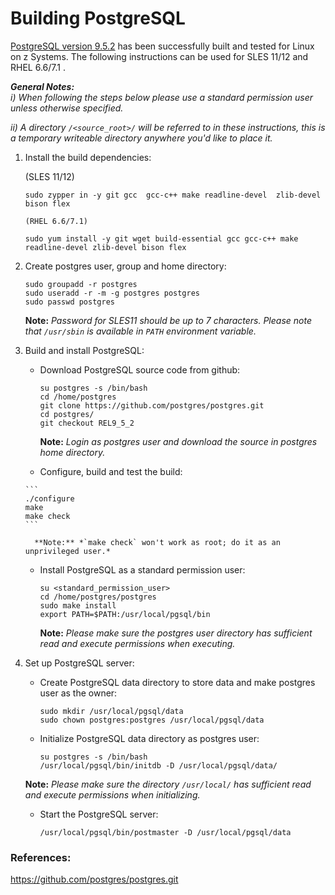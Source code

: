# Building PostgreSQL

[PostgreSQL version 9.5.2](http://www.postgresql.org/) has been successfully built and tested for Linux on z Systems. The following instructions can be used for SLES 11/12 and RHEL 6.6/7.1 .

_**General Notes:**_ 	 
_i) When following the steps below please use a standard permission user unless otherwise specified._

_ii) A directory `/<source_root>/` will be referred to in these instructions, this is a temporary writeable directory anywhere you'd like to place it._ 

1. Install the build dependencies:

      (SLES 11/12)
     ```
    sudo zypper in -y git gcc  gcc-c++ make readline-devel  zlib-devel bison flex
    ```

       (RHEL 6.6/7.1)
      ```
    sudo yum install -y git wget build-essential gcc gcc-c++ make readline-devel zlib-devel bison flex
      ```
2. Create postgres user, group and home directory:
 	
     ```
    sudo groupadd -r postgres 
	sudo useradd -r -m -g postgres postgres
	sudo passwd postgres
     ```
	 
    **Note:** *Password for SLES11 should be up to 7 characters. Please note that `/usr/sbin` is available in `PATH` environment variable.*
	
3. Build and install PostgreSQL:
 	  * Download PostgreSQL source code from github:
  
         ```
         su postgres -s /bin/bash
         cd /home/postgres
         git clone https://github.com/postgres/postgres.git 
         cd postgres/
         git checkout REL9_5_2
         ```   
     
   		 **Note:** *Login as postgres user and download the source in postgres home directory.* 

	  * Configure, build and test the build:
   
       ```
       ./configure
       make
       make check
       ``` 

		 **Note:** *`make check` won't work as root; do it as an unprivileged user.*
    
   * Install PostgreSQL as a standard permission user:

       ```
       su <standard_permission_user>
       cd /home/postgres/postgres
       sudo make install
	   export PATH=$PATH:/usr/local/pgsql/bin
       ``` 
	 **Note:** *Please make sure the postgres user directory has sufficient read and execute permissions when executing.* 
	   
4. Set up PostgreSQL server: 
    * Create PostgreSQL data directory to store data and make postgres user as the owner:
	
        ```
        sudo mkdir /usr/local/pgsql/data 
        sudo chown postgres:postgres /usr/local/pgsql/data
        ```
    * Initialize PostgreSQL data directory as postgres user:
	
        ```
        su postgres -s /bin/bash
        /usr/local/pgsql/bin/initdb -D /usr/local/pgsql/data/
        ```	
     **Note:** *Please make sure the directory `/usr/local/` has sufficient read and execute permissions when initializing.*   
       
    * Start the PostgreSQL server:
        ```
        /usr/local/pgsql/bin/postmaster -D /usr/local/pgsql/data
		```       


### References:
https://github.com/postgres/postgres.git